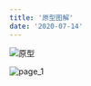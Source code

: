 ```yaml
---
title: '原型图解'
date: '2020-07-14'
---
```


![原型](https://tva1.sinaimg.cn/large/007S8ZIlly1ggt4p5ldgej30rs0od7ci.jpg)

![page_1](https://tva1.sinaimg.cn/large/008i3skNly1gquvx4f13dj30yj0u0dil.jpg)
